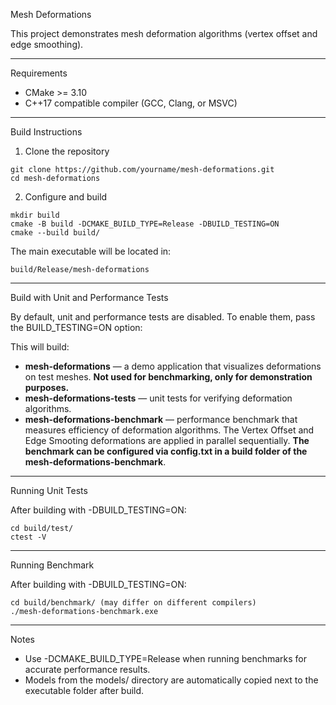 Mesh Deformations

This project demonstrates mesh deformation algorithms (vertex offset and edge smoothing).

------------------------------------------------------------------------

Requirements

-   CMake >= 3.10
-   C++17 compatible compiler (GCC, Clang, or MSVC)

------------------------------------------------------------------------

Build Instructions

1. Clone the repository
```
git clone https://github.com/yourname/mesh-deformations.git
cd mesh-deformations
```
2. Configure and build
```
mkdir build
cmake -B build -DCMAKE_BUILD_TYPE=Release -DBUILD_TESTING=ON
cmake --build build/
```
The main executable will be located in:
```
build/Release/mesh-deformations
```
------------------------------------------------------------------------

Build with Unit and Performance Tests

By default, unit and performance tests are disabled.
To enable them, pass the BUILD_TESTING=ON option:

This will build: 
- **mesh-deformations** — a demo application that visualizes deformations on test meshes. **Not used for benchmarking, only for demonstration purposes.**
- **mesh-deformations-tests** — unit tests for verifying deformation algorithms.
- **mesh-deformations-benchmark** — performance benchmark that measures efficiency of deformation algorithms. The Vertex Offset and Edge Smooting deformations are applied in parallel sequentially. **The benchmark can be configured via config.txt in a build folder of the mesh-deformations-benchmark**.

------------------------------------------------------------------------

Running Unit Tests

After building with -DBUILD_TESTING=ON:
```
cd build/test/
ctest -V 
```
------------------------------------------------------------------------

Running Benchmark

After building with -DBUILD_TESTING=ON:
```
cd build/benchmark/ (may differ on different compilers)
./mesh-deformations-benchmark.exe
```
------------------------------------------------------------------------

Notes

-   Use -DCMAKE_BUILD_TYPE=Release when running benchmarks for accurate performance results.
-   Models from the models/ directory are automatically copied next to the executable folder after build.

